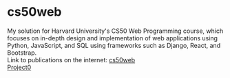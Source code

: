 # cs50web
My solution for Harvard University's CS50 Web Programming course, which focuses on in-depth design and implementation of web applications using Python, JavaScript, and SQL using frameworks such as Django, React, and Bootstrap.
<br/>
Link to publications on the internet: <a href="https://savchenkodv.github.io/cs50web">cs50web</a> 
<br/>
<a href="https://savchenkodv.github.io/cs50web/project0">Project0</a>
